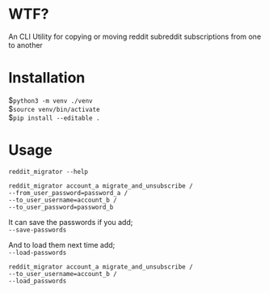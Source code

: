# WTF?

An CLI Utility for copying or moving reddit subreddit subscriptions from one to another  

# Installation

$`python3 -m venv ./venv`  
$`source venv/bin/activate`  
$`pip install --editable .`  

# Usage

`reddit_migrator --help`  

```
reddit_migrator account_a migrate_and_unsubscribe /  
--from_user_password=password_a /  
--to_user_username=account_b /  
--to_user_password=password_b  
```

It can save the passwords if you add;  
`--save-passwords`

And to load them next time add;  
`--load-passwords` 

```
reddit_migrator account_a migrate_and_unsubscribe /  
--to_user_username=account_b /  
--load_passwords  
```
